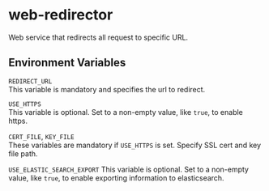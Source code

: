 # web-redirector

Web service that redirects all request to specific URL.

## Environment Variables

`REDIRECT_URL`  
This variable is mandatory and specifies the url to redirect.

`USE_HTTPS`  
This variable is optional. Set to a non-empty value, like `true`, to enable https.

`CERT_FILE`, `KEY_FILE`  
These variables are mandatory if `USE_HTTPS` is set. Specify SSL cert and key file path.

`USE_ELASTIC_SEARCH_EXPORT`
This variable is optional. Set to a non-empty value, like `true`, to enable exporting information to elasticsearch.
